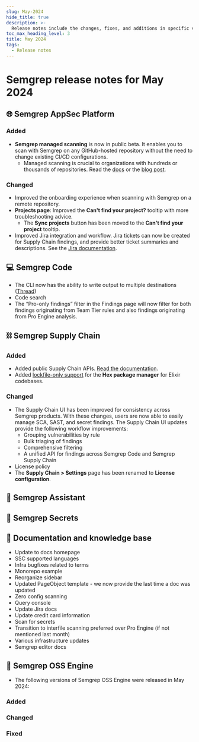 ```yaml
---
slug: May-2024
hide_title: true
description: >-
  Release notes include the changes, fixes, and additions in specific versions of Semgrep.
toc_max_heading_level: 3
title: May 2024
tags:
  - Release notes
---
```


# Semgrep release notes for May 2024

## 🌐 Semgrep AppSec Platform

### Added

- **Semgrep managed scanning** is now in public beta. It enables you to scan with Semgrep on any GitHub-hosted repository without the need to change existing CI/CD configurations.
  - Managed scanning is crucial to organizations with hundreds or thousands of repositories. Read the [<i class="fa-regular fa-file-lines"></i> docs](/deployment/managed-scanning) or the [<i class="fas fa-external-link fa-xs"></i> blog post](https://semgrep.dev/blog/2024/rapidly-deploy-code-scans-with-semgrep-managed-scanning).

### Changed

- Improved the onboarding experience when scanning with Semgrep on a remote repository.
- **Projects page**: Improved the **Can't find your project?** tooltip with more troubleshooting advice.
  - The **Sync projects** button has been moved to the **Can't find your project** tooltip.
- Improved Jira integration and workflow. Jira tickets can now be created for Supply Chain findings, and provide better ticket summaries <!-- 14334 --> and descriptions. <!-- 14253 --> See the [<i class="fa-regular fa-file-lines"></i> Jira documentation](/semgrep-appsec-platform/jira).

## 💻 Semgrep Code

- The CLI now has the ability to write output to multiple destinations ([Thread](https://semgrepinc.slack.com/archives/C03A5BETNS3/p1714592605202739))
- Code search
- The “Pro-only findings” filter in the Findings page will now filter for both findings originating from Team Tier rules and also findings originating from Pro Engine analysis.

## ⛓️  Semgrep Supply Chain


### Added

- Added public Supply Chain APIs. [<i class="fas fa-external-link fa-xs"></i> Read the documentation](https://semgrep.dev/api/v1/docs/#tag/Finding/operation/semgrep_app.core_exp.findings.handlers.issue.openapi_list_recent_issues).
- Added [lockfile-only support](/supported-languages/#semgrep-supply-chain) for the **Hex package manager** for Elixir codebases.

### Changed

- The Supply Chain UI has been improved for consistency across Semgrep products. With these changes, users are now able to easily manage SCA, SAST, and secret findings. The Supply Chain UI updates provide the following workflow improvements:
  - Grouping vulnerabilities by rule
  - Bulk triaging of findings
  - Comprehensive filtering
  - A unified API for findings across Semgrep Code and Semgrep Supply Chain
- License policy
- The **Supply Chain > Settings** page has been renamed to **License configuration**.

## 🤖 Semgrep Assistant


## 🔐 Semgrep Secrets


## 📝 Documentation and knowledge base

- Update to docs homepage <!-- 1552 -->
- SSC supported languages
- Infra bugfixes related to terms
- Monorepo example <!-- 1551 -->
- Reorganize sidebar <!-- 1553 -->
- Updated PageObject template - we now provide the last time a doc was updated <!-- 1550 -->
- Zero config scanning
- Query console
- Update Jira docs
- Update credit card information <!-- 1534 -->
- Scan for secrets <!-- 1570 -->
- Transition to interfile scanning preferred over Pro Engine (if not mentioned last month) <!-- 1555 -->
- Various infrastructure updates <!-- 1542 -->
- Semgrep editor docs

## 🔧 Semgrep OSS Engine

- The following versions of Semgrep OSS Engine were released in May 2024:

### Added

### Changed

### Fixed
